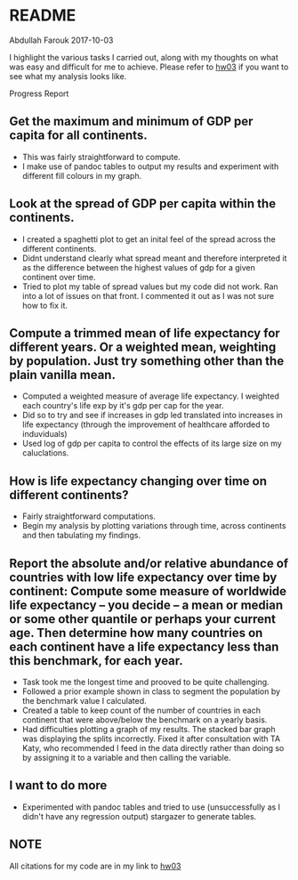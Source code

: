 README
================
Abdullah Farouk
2017-10-03

I highlight the various tasks I carried out, along with my thoughts on what was easy and difficult for me to achieve. Please refer to [hw03]((https://github.com/navysealtf9k/STAT545-hw-Farouk-Abdullah/blob/master/Hw03/hwo03.md)) if you want to see what my analysis looks like.

Progress Report

Get the maximum and minimum of GDP per capita for all continents.
-----------------------------------------------------------------

-   This was fairly straightforward to compute.
-   I make use of pandoc tables to output my results and experiment with different fill colours in my graph.

Look at the spread of GDP per capita within the continents.
-----------------------------------------------------------

-   I created a spaghetti plot to get an inital feel of the spread across the different continents.
-   Didnt understand clearly what spread meant and therefore interpreted it as the difference between the highest values of gdp for a given continent over time.
-   Tried to plot my table of spread values but my code did not work. Ran into a lot of issues on that front. I commented it out as I was not sure how to fix it.

Compute a trimmed mean of life expectancy for different years. Or a weighted mean, weighting by population. Just try something other than the plain vanilla mean.
-----------------------------------------------------------------------------------------------------------------------------------------------------------------

-   Computed a weighted measure of average life expectancy. I weighted each country's life exp by it's gdp per cap for the year.
-   Did so to try and see if increases in gdp led translated into increases in life expectancy (through the improvement of healthcare afforded to induviduals)
-   Used log of gdp per capita to control the effects of its large size on my caluclations.

How is life expectancy changing over time on different continents?
------------------------------------------------------------------

-   Fairly straightforward computations.
-   Begin my analysis by plotting variations through time, across continents and then tabulating my findings.

Report the absolute and/or relative abundance of countries with low life expectancy over time by continent: Compute some measure of worldwide life expectancy – you decide – a mean or median or some other quantile or perhaps your current age. Then determine how many countries on each continent have a life expectancy less than this benchmark, for each year.
---------------------------------------------------------------------------------------------------------------------------------------------------------------------------------------------------------------------------------------------------------------------------------------------------------------------------------------------------------------------

-   Task took me the longest time and prooved to be quite challenging.
-   Followed a prior example shown in class to segment the population by the benchmark value I calculated.
-   Created a table to keep count of the number of countries in each continent that were above/below the benchmark on a yearly basis.
-   Had difficulties plotting a graph of my results. The stacked bar graph was displaying the splits incorrectly. Fixed it after consultation with TA Katy, who recommended I feed in the data directly rather than doing so by assigning it to a variable and then calling the variable.

I want to do more
-----------------

-   Experimented with pandoc tables and tried to use (unsuccessfully as I didn't have any regression output) stargazer to generate tables.

NOTE
----

All citations for my code are in my link to [hw03]((https://github.com/navysealtf9k/STAT545-hw-Farouk-Abdullah/blob/master/Hw03/hwo03.md))
